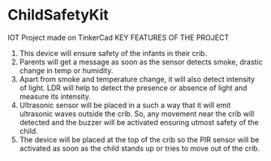 # ChildSafetyKit
IOT Project made on TinkerCad
KEY FEATURES OF THE PROJECT
1. This device will ensure safety of the infants in their crib.
2. Parents will get a message as soon as the sensor detects smoke, drastic change in temp or humidity.
3. Apart from smoke and temperature change, it will also detect intensity of light. LDR will help to detect the presence or absence of light and measure its intensity.
4. Ultrasonic sensor will be placed in a such a way that it will emit ultrasonic waves outside the crib. So, any movement near the crib will detected and the buzzer will be activated ensuring utmost safety of the child.
5. The device will be placed at the top of the crib so the PIR sensor will be activated as soon as the child stands up or tries to move out of the crib.
